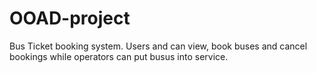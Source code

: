 # OOAD-project
Bus Ticket booking system. Users and can view, book buses and cancel bookings while operators can put busus into service.

